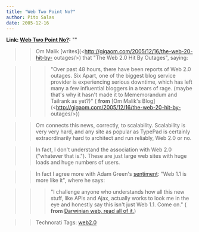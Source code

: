 ```yaml
---
title: "Web Two Point No?"
author: Pito Salas
date: 2005-12-16
---
```


**Link: [Web Two Point No?](None):** ""


>>

>> Om Malik [writes](<http://gigaom.com/2005/12/16/the-web-20-hit-by-
outages/>) that "The Web 2.0 Hit By Outages", saying:

>>

>>> "Over past 48 hours, there have been reports of Web 2.0 outages. Six
Apart, one of the biggest blog service provider is experiencing serious
downtime, which has left many a few influential bloggers in a tears of rage.
(maybe that's why it hasn't made it to Mememorandum and Tailrank as yet?)" (
**from** [Om Malik's Blog](<http://gigaom.com/2005/12/16/the-web-20-hit-by-
outages/>))

>>

>> Om connects this news, correctly, to scalability. Scalability is very very
hard, and any site as popular as TypePad is certainly extraordinarily hard to
architect and run reliably, Web 2.0 or no.

>>

>> In fact, I don't understand the association with Web 2.0 ("whatever that
is."). These are just large web sites with huge loads and huge numbers of
users.

>>

>> In fact I agree more with Adam Green's
[sentiment](<http://darwinianweb.com/archive/2005/136.html>): "Web 1.1 is more
like it", where he says:

>>

>>> "I challenge anyone who understands how all this new stuff, like APIs and
Ajax, actually works to look me in the eye and honestly say this isn't just
Web 1.1. Come on." ( **from** [Darwinian web, read all of
it.](<http://darwinianweb.com/archive/2005/136.html>))

>>

>> Technorati Tags: [web2.0](<http://www.technorati.com/tag/web2.0>)


